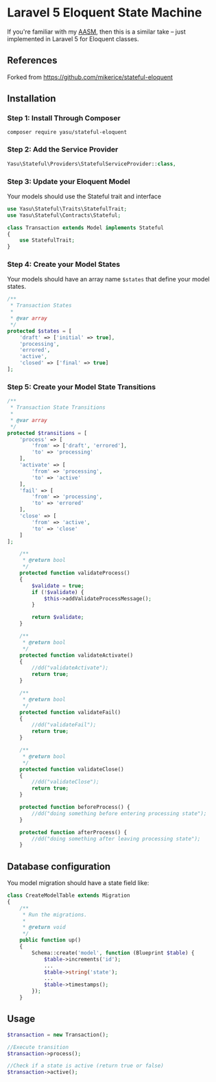# Laravel 5 Eloquent State Machine

If you're familiar with my [AASM](https://github.com/aasm/aasm), then this is a similar take – just implemented in Laravel 5 for Eloquent classes.

## References

Forked from https://github.com/mikerice/stateful-eloquent

## Installation

### Step 1: Install Through Composer

```
composer require yasu/stateful-eloquent
```

### Step 2: Add the Service Provider

```php
Yasu\Stateful\Providers\StatefulServiceProvider::class,
```

### Step 3: Update your Eloquent Model

Your models should use the Stateful trait and interface

```php
use Yasu\Stateful\Traits\StatefulTrait;
use Yasu\Stateful\Contracts\Stateful;

class Transaction extends Model implements Stateful
{
    use StatefulTrait;
}
```

### Step 4: Create your Model States

Your models should have an array name `$states` that define your model states.

```php
/**
 * Transaction States
 *
 * @var array
 */
protected $states = [
    'draft' => ['initial' => true],
    'processing',
    'errored',
    'active',
    'closed' => ['final' => true]
];
```

### Step 5: Create your Model State Transitions

```php
/**
 * Transaction State Transitions
 *
 * @var array
 */
protected $transitions = [
    'process' => [
        'from' => ['draft', 'errored'],
        'to' => 'processing'
    ],
    'activate' => [
        'from' => 'processing',
        'to' => 'active'
    ],
    'fail' => [
        'from' => 'processing',
        'to' => 'errored'
    ],
    'close' => [
        'from' => 'active',
        'to' => 'close'
    ]
];

    /**
     * @return bool
     */
    protected function validateProcess()
    {
        $validate = true;
        if (!$validate) {
            $this->addValidateProcessMessage();
        }

        return $validate;
    }

    /**
     * @return bool
     */
    protected function validateActivate()
    {
        //dd("validateActivate");
        return true;
    }

    /**
     * @return bool
     */
    protected function validateFail()
    {
        //dd("validateFail");
        return true;
    }

    /**
     * @return bool
     */
    protected function validateClose()
    {
        //dd("validateClose");
        return true;
    }

    protected function beforeProcess() {
        //dd("doing something before entering processing state");
    }

    protected function afterProcess() {
        //dd("doing something after leaving processing state");
    }

```

## Database configuration

You model migration should have a state field like:

```php
class CreateModelTable extends Migration
{
    /**
     * Run the migrations.
     *
     * @return void
     */
    public function up()
    {
        Schema::create('model', function (Blueprint $table) {
            $table->increments('id');
            ...
            $table->string('state');
            ...
            $table->timestamps();
        });
    }
```

## Usage

```php
$transaction = new Transaction();

//Execute transition
$transaction->process();

//Check if a state is active (return true or false)
$transaction->active();
```
